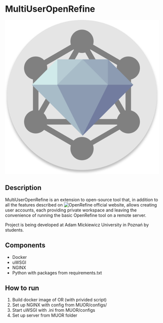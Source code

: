 # MultiUserOpenRefine

![MultiUserOpenRefine](MUOR/static/images/logo.svg)

## Description
MultiUserOpenRefine is an extension to open-source tool that, in addition to all
the features described on ![OpenRefine official website](https://openrefine.org/), allows creating user accounts, each providing
private workspace and leaving the convenience of running the basic OpenRefine
tool on a remote server.

Project is being developed at Adam Mickiewicz University in Poznań by students.

## Components
- Docker
- uWSGI
- NGINX
- Python with packages from requirements.txt

## How to run

1. Build docker image of OR (with privided script)
2. Set up NGINX with config from MUOR/configs/
3. Start uWSGI with .ini from MUOR/configs
4.  Set up server from MUOR folder



